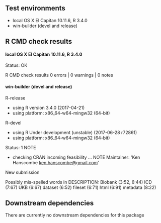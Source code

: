 
## Test environments

* local OS X El Capitan 10.11.6, R 3.4.0
* win-builder (devel and release)




## R CMD check results

#### local OS X El Capitan 10.11.6, R 3.4.0

Status: OK

R CMD check results
0 errors | 0 warnings | 0 notes



#### win-builder (devel and release)

R-release
* using R version 3.4.0 (2017-04-21)
* using platform: x86_64-w64-mingw32 (64-bit)

R-devel
* using R Under development (unstable) (2017-06-28 r72861)
* using platform: x86_64-w64-mingw32 (64-bit)


Status: 1 NOTE

* checking CRAN incoming feasibility ... NOTE
Maintainer: 'Ken Hanscombe <ken.hanscombe@gmail.com>'

New submission

Possibly mis-spelled words in DESCRIPTION:
  Biobank (3:52, 6:44)
  ICD (7:67)
  UKB (6:67)
  dataset (6:52)
  fileset (6:71)
  html (6:91)
  metadata (8:22)
  
  


## Downstream dependencies

There are currently no downstream dependencies for this package
